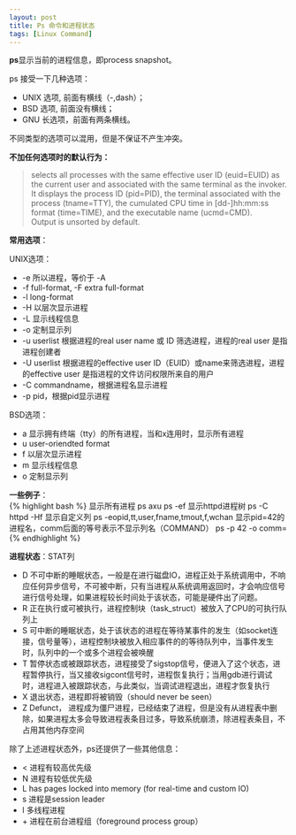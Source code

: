 ```yaml
---
layout: post
title: Ps 命令和进程状态
tags: [Linux Command]
---
```

**ps**显示当前的进程信息，即process snapshot。

ps 接受一下几种选项：

+   UNIX 选项, 前面有横线（-,dash）；
+   BSD 选项, 前面没有横线；
+   GNU 长选项，前面有两条横线。

不同类型的选项可以混用，但是不保证不产生冲突。

**不加任何选项时的默认行为：**    

>selects all processes with the same effective user ID (euid=EUID) as the current user 
and associated with the same terminal as the invoker.  
It displays the process ID (pid=PID), the terminal associated with
the process (tname=TTY), the cumulated CPU time in [dd-]hh:mm:ss format
(time=TIME), and the executable name (ucmd=CMD).   
Output is unsorted by default.   

**常用选项**：     

UNIX选项：

+   -e 所以进程，等价于 -A
+   -f full-format, -F extra full-format
+   -l long-format
+   -H 以层次显示进程
+   -L 显示线程信息
+   -o 定制显示列
+   -u userlist 根据进程的real user name 或 ID 筛选进程，进程的real user 是指进程创建者
+   -U userlist 根据进程的effective user ID（EUID）或name来筛选进程，进程的effective user 是指进程的文件访问权限所来自的用户
+   -C commandname，根据进程名显示进程
+   -p pid，根据pid显示进程

BSD选项：

+   a 显示拥有终端（tty）的所有进程，当和x连用时，显示所有进程
+   u user-oriendted format   
+   f 以层次显示进程
+   m 显示线程信息
+   o 定制显示列

**一些例子**：    
{% highlight bash %}
显示所有进程
ps axu 
ps -ef
显示httpd进程树
ps -C httpd -Hf
显示自定义列
ps -eopid,tt,user,fname,tmout,f,wchan
显示pid=42的进程名，comm后面的等号表示不显示列名（COMMAND）
ps -p 42 -o comm=
{% endhighlight %}

**进程状态**：STAT列    

+   D 不可中断的睡眠状态，一般是在进行磁盘IO，进程正处于系统调用中，不响应任何异步信号，不可被中断，只有当进程从系统调用返回时，才会响应信号进行信号处理，如果进程较长时间处于该状态，可能是硬件出了问题。
+   R 正在执行或可被执行，进程控制块（task_struct）被放入了CPU的可执行队列上
+   S 可中断的睡眠状态，处于该状态的进程在等待某事件的发生（如socket连接，信号量等），进程控制块被放入相应事件的的等待队列中，当事件发生时，队列中的一个或多个进程会被唤醒
+   T 暂停状态或被跟踪状态，进程接受了sigstop信号，便进入了这个状态，进程暂停执行，当又接收sigcont信号时，进程恢复执行；当用gdb进行调试时，进程进入被跟踪状态，与此类似，当调试进程退出，进程才恢复执行
+   X 退出状态，进程即将被销毁（should never be seen）
+   Z Defunct， 进程成为僵尸进程，已经结束了进程，但是没有从进程表中删除，如果进程太多会导致进程表条目过多，导致系统崩溃，除进程表条目，不占用其他内存空间

除了上述进程状态外，ps还提供了一些其他信息：  

+   < 进程有较高优先级
+   N 进程有较低优先级
+   L has pages locked into memory (for real-time and custom IO)
+   s 进程是session leader
+   l 多线程进程
+   \+ 进程在前台进程组（foreground process group）
